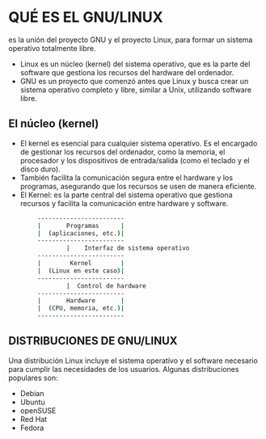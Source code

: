 #  QUÉ ES EL GNU/LINUX

es la unión del proyecto GNU y el proyecto Linux, para formar un sistema operativo totalmente libre.

- Linux es un núcleo (kernel) del sistema operativo, que es la parte del software que gestiona los recursos del hardware del ordenador.
- GNU es un proyecto que comenzó antes que Linux y busca crear un sistema operativo completo y libre, similar a Unix, utilizando software libre.

## El núcleo (kernel)

- El kernel es esencial para cualquier sistema operativo. Es el encargado de gestionar los recursos del ordenador, como la memoria, el procesador y los dispositivos de entrada/salida (como el teclado y el disco duro).
- También facilita la comunicación segura entre el hardware y los programas, asegurando que los recursos se usen de manera eficiente.
- El Kernel: es la parte central del sistema operativo que gestiona recursos y facilita la comunicación entre hardware y software.
```bash
        ------------------------
        |       Programas      |
        |  (aplicaciones, etc.)|
        ------------------------
                |    Interfaz de sistema operativo
        ------------------------
        |        Kernel        |
        |  (Linux en este caso)|
        ------------------------
                |  Control de hardware
        ------------------------
        |       Hardware       |
        |  (CPU, memoria, etc.)|
        ------------------------
```

## DISTRIBUCIONES DE GNU/LINUX

Una distribución Linux incluye el sistema operativo y el software necesario para cumplir las necesidades de los usuarios. Algunas distribuciones populares son:

* Debian
* Ubuntu
* openSUSE
* Red Hat
* Fedora